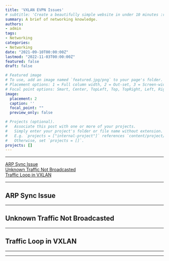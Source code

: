 ```yaml
---
title: 'VXLAN EVPN Issues'
# subtitle: 'Create a beautifully simple website in under 10 minutes :rocket:'
summary: A brief of networking knowledge.
authors:
- admin
tags:
- Networking
categories:
- Networking
date: "2021-09-10T00:00:00Z"
lastmod: "2022-11-03T00:00:00Z"
featured: false
draft: false

# Featured image
# To use, add an image named `featured.jpg/png` to your page's folder.
# Placement options: 1 = Full column width, 2 = Out-set, 3 = Screen-width
# Focal point options: Smart, Center, TopLeft, Top, TopRight, Left, Right, BottomLeft, Bottom, BottomRight
image:
  placement: 2
  caption: ''
  focal_point: ""
  preview_only: false

# Projects (optional).
#   Associate this post with one or more of your projects.
#   Simply enter your project's folder or file name without extension.
#   E.g. `projects = ["internal-project"]` references `content/project/deep-learning/index.md`.
#   Otherwise, set `projects = []`.
projects: []
---
```


---
[ARP Sync Issue](#arp-sync-issue)  
[Unknown Traffic Not Broadcasted](#unknown-traffic-not-broadcasted)  
[Traffic Loop in VXLAN](#traffic-loop-in-vxlan)  

---
## ARP Sync Issue



---
## Unknown Traffic Not Broadcasted

---
## Traffic Loop in VXLAN
---
 

---  

<br>



